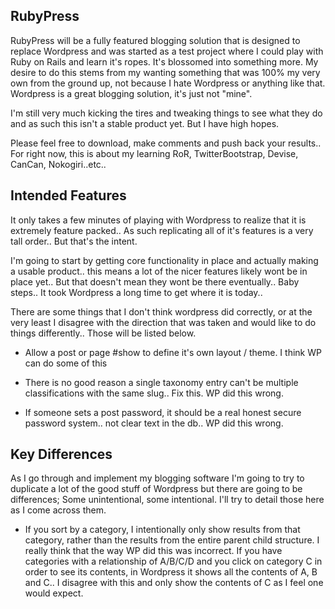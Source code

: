 RubyPress
---------

RubyPress will be a fully featured blogging solution that is designed to replace Wordpress and was started as a test
project where I could play with Ruby on Rails and learn it's ropes.  It's blossomed into something more.  My desire to
do this stems from my wanting something that was 100% my very own from the ground up, not because I hate Wordpress or
anything like that.  Wordpress is a great blogging solution, it's just not "mine".

I'm still very much kicking the tires and tweaking things to see what they do and as such this isn't a stable product yet.
But I have high hopes.

Please feel free to download, make comments and push back your results.. For right now, this is about my learning RoR,
TwitterBootstrap, Devise, CanCan, Nokogiri..etc..



Intended Features
-----------------

It only takes a few minutes of playing with Wordpress to realize that it is extremely feature packed..  As such replicating
all of it's features is a very tall order.. But that's the intent.

I'm going to start by getting core functionality in place and actually making a usable product.. this means a lot of the
nicer features likely wont be in place yet..  But that doesn't mean they wont be there eventually.. Baby steps.. It took
Wordpress a long time to get where it is today..

There are some things that I don't think wordpress did correctly, or at the very least I disagree with the direction that
was taken and would like to do things differently..  Those will be listed below.


  * Allow a post or page #show to define it's own layout / theme.  I think WP can do some of this

  * There is no good reason a single taxonomy entry can't be multiple classifications with the same slug.. Fix this.  WP did this wrong.

  * If someone sets a post password, it should be a real honest secure password system.. not clear text in the db.. WP did this wrong.


Key Differences
---------------

As I go through and implement my blogging software I'm going to try to duplicate a lot of the good stuff of Wordpress but
there are going to be differences; Some unintentional, some intentional.  I'll try to detail those here as I come across them.

  * If you sort by a category, I intentionally only show results from that category, rather than the results from the entire parent
  child structure. I really think that the way WP did this was incorrect.  If you have categories with a relationship of A/B/C/D and
  you click on category C in order to see its contents, in Wordpress it shows all the contents of A, B and C.. I disagree with this and
  only show the contents of C as I feel one would expect.